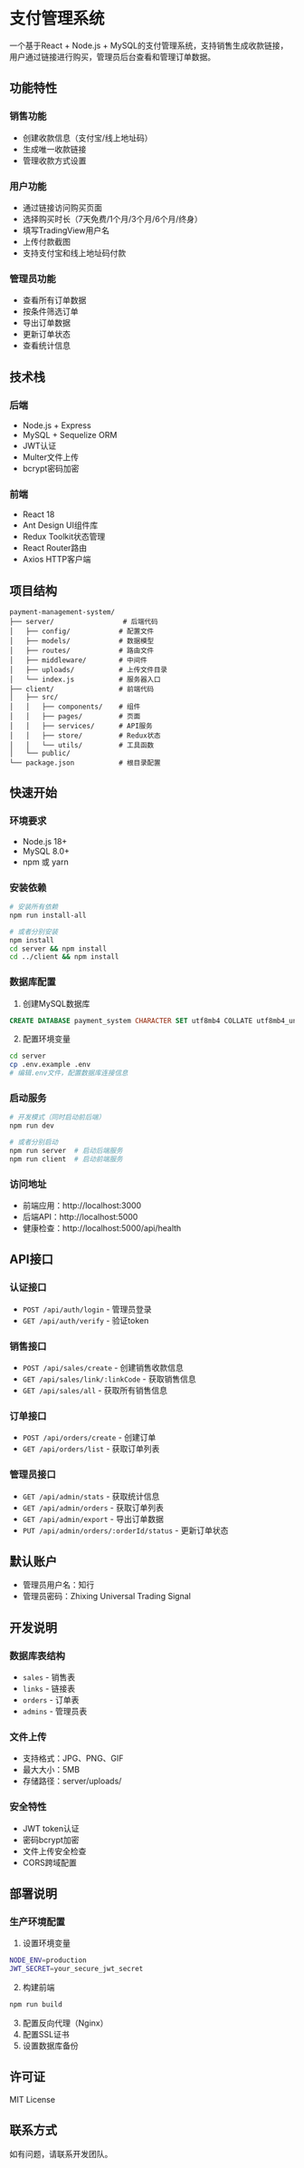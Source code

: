 # 支付管理系统

一个基于React + Node.js + MySQL的支付管理系统，支持销售生成收款链接，用户通过链接进行购买，管理员后台查看和管理订单数据。

## 功能特性

### 销售功能
- 创建收款信息（支付宝/线上地址码）
- 生成唯一收款链接
- 管理收款方式设置

### 用户功能
- 通过链接访问购买页面
- 选择购买时长（7天免费/1个月/3个月/6个月/终身）
- 填写TradingView用户名
- 上传付款截图
- 支持支付宝和线上地址码付款

### 管理员功能
- 查看所有订单数据
- 按条件筛选订单
- 导出订单数据
- 更新订单状态
- 查看统计信息

## 技术栈

### 后端
- Node.js + Express
- MySQL + Sequelize ORM
- JWT认证
- Multer文件上传
- bcrypt密码加密

### 前端
- React 18
- Ant Design UI组件库
- Redux Toolkit状态管理
- React Router路由
- Axios HTTP客户端

## 项目结构

```
payment-management-system/
├── server/                 # 后端代码
│   ├── config/            # 配置文件
│   ├── models/            # 数据模型
│   ├── routes/            # 路由文件
│   ├── middleware/        # 中间件
│   ├── uploads/           # 上传文件目录
│   └── index.js           # 服务器入口
├── client/                # 前端代码
│   ├── src/
│   │   ├── components/    # 组件
│   │   ├── pages/         # 页面
│   │   ├── services/      # API服务
│   │   ├── store/         # Redux状态
│   │   └── utils/         # 工具函数
│   └── public/
└── package.json           # 根目录配置
```

## 快速开始

### 环境要求
- Node.js 18+
- MySQL 8.0+
- npm 或 yarn

### 安装依赖

```bash
# 安装所有依赖
npm run install-all

# 或者分别安装
npm install
cd server && npm install
cd ../client && npm install
```

### 数据库配置

1. 创建MySQL数据库
```sql
CREATE DATABASE payment_system CHARACTER SET utf8mb4 COLLATE utf8mb4_unicode_ci;
```

2. 配置环境变量
```bash
cd server
cp .env.example .env
# 编辑.env文件，配置数据库连接信息
```

### 启动服务

```bash
# 开发模式（同时启动前后端）
npm run dev

# 或者分别启动
npm run server  # 启动后端服务
npm run client  # 启动前端服务
```

### 访问地址

- 前端应用：http://localhost:3000
- 后端API：http://localhost:5000
- 健康检查：http://localhost:5000/api/health

## API接口

### 认证接口
- `POST /api/auth/login` - 管理员登录
- `GET /api/auth/verify` - 验证token

### 销售接口
- `POST /api/sales/create` - 创建销售收款信息
- `GET /api/sales/link/:linkCode` - 获取销售信息
- `GET /api/sales/all` - 获取所有销售信息

### 订单接口
- `POST /api/orders/create` - 创建订单
- `GET /api/orders/list` - 获取订单列表

### 管理员接口
- `GET /api/admin/stats` - 获取统计信息
- `GET /api/admin/orders` - 获取订单列表
- `GET /api/admin/export` - 导出订单数据
- `PUT /api/admin/orders/:orderId/status` - 更新订单状态

## 默认账户

- 管理员用户名：知行
- 管理员密码：Zhixing Universal Trading Signal

## 开发说明

### 数据库表结构

- `sales` - 销售表
- `links` - 链接表
- `orders` - 订单表
- `admins` - 管理员表

### 文件上传

- 支持格式：JPG、PNG、GIF
- 最大大小：5MB
- 存储路径：server/uploads/

### 安全特性

- JWT token认证
- 密码bcrypt加密
- 文件上传安全检查
- CORS跨域配置

## 部署说明

### 生产环境配置

1. 设置环境变量
```bash
NODE_ENV=production
JWT_SECRET=your_secure_jwt_secret
```

2. 构建前端
```bash
npm run build
```

3. 配置反向代理（Nginx）
4. 配置SSL证书
5. 设置数据库备份

## 许可证

MIT License

## 联系方式

如有问题，请联系开发团队。 